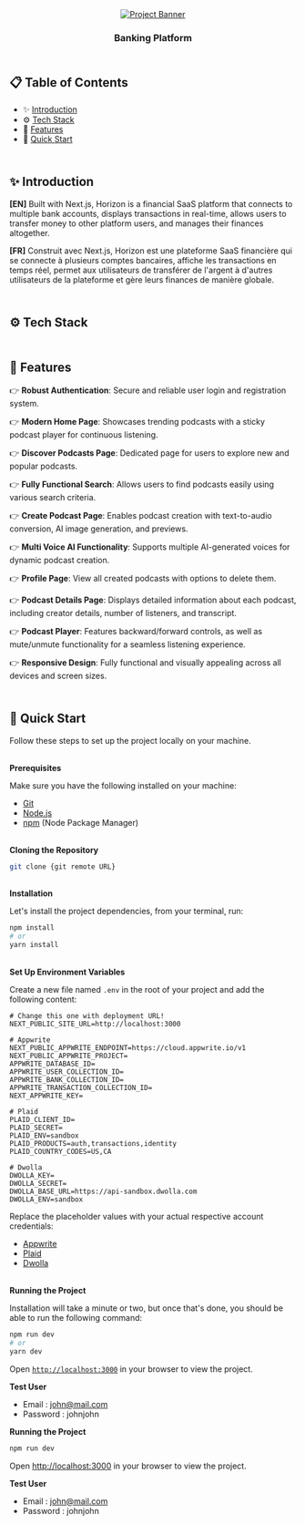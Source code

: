 <div align="center">
    <a href="https://horizon-bank-fv.vercel.app" target="_blank">
      <img src="public/preview.webp" alt="Project Banner">
    </a>
  <h3 align="center">Banking Platform</h3>
</div>

##  <br /> 📋 <a name="table">Table of Contents</a>

- ✨ [Introduction](#introduction)
- ⚙️ [Tech Stack](#tech-stack)
- 📝 [Features](#features)
- 🚀 [Quick Start](#quick-start)

##  <br /> <a name="introduction">✨ Introduction</a>

**[EN]** Built with Next.js, Horizon is a financial SaaS platform that connects to multiple bank accounts, displays transactions in real-time, allows users to transfer money to other platform users, and manages their finances altogether.

**[FR]** Construit avec Next.js, Horizon est une plateforme SaaS financière qui se connecte à plusieurs comptes bancaires, affiche les transactions en temps réel, permet aux utilisateurs de transférer de l'argent à d'autres utilisateurs de la plateforme et gère leurs finances de manière globale.

##  <br /> <a name="tech-stack">⚙️ Tech Stack</a>



## <br/> <a name="features">📝 Features</a>

👉 **Robust Authentication**: Secure and reliable user login and registration system.

👉 **Modern Home Page**: Showcases trending podcasts with a sticky podcast player for continuous listening.

👉 **Discover Podcasts Page**: Dedicated page for users to explore new and popular podcasts.

👉 **Fully Functional Search**: Allows users to find podcasts easily using various search criteria.

👉 **Create Podcast Page**: Enables podcast creation with text-to-audio conversion, AI image generation, and previews.

👉 **Multi Voice AI Functionality**: Supports multiple AI-generated voices for dynamic podcast creation.

👉 **Profile Page**: View all created podcasts with options to delete them.

👉 **Podcast Details Page**: Displays detailed information about each podcast, including creator details, number of listeners, and transcript.

👉 **Podcast Player**: Features backward/forward controls, as well as mute/unmute functionality for a seamless listening experience.

👉 **Responsive Design**: Fully functional and visually appealing across all devices and screen sizes.

## <br /> <a name="quick-start">🚀 Quick Start</a>

Follow these steps to set up the project locally on your machine.

<br/>**Prerequisites**

Make sure you have the following installed on your machine:

- [Git](https://git-scm.com/)
- [Node.js](https://nodejs.org/en)
- [npm](https://www.npmjs.com/) (Node Package Manager)

<br/>**Cloning the Repository**

```bash
git clone {git remote URL}
```

<br/>**Installation**

Let's install the project dependencies, from your terminal, run:

```bash
npm install
# or
yarn install
```

<br/>**Set Up Environment Variables**

Create a new file named `.env` in the root of your project and add the following content:

```env
# Change this one with deployment URL!
NEXT_PUBLIC_SITE_URL=http://localhost:3000

# Appwrite
NEXT_PUBLIC_APPWRITE_ENDPOINT=https://cloud.appwrite.io/v1
NEXT_PUBLIC_APPWRITE_PROJECT=
APPWRITE_DATABASE_ID=
APPWRITE_USER_COLLECTION_ID=
APPWRITE_BANK_COLLECTION_ID=
APPWRITE_TRANSACTION_COLLECTION_ID=
NEXT_APPWRITE_KEY=

# Plaid
PLAID_CLIENT_ID=
PLAID_SECRET=
PLAID_ENV=sandbox
PLAID_PRODUCTS=auth,transactions,identity
PLAID_COUNTRY_CODES=US,CA

# Dwolla
DWOLLA_KEY=
DWOLLA_SECRET=
DWOLLA_BASE_URL=https://api-sandbox.dwolla.com
DWOLLA_ENV=sandbox
```

Replace the placeholder values with your actual respective account credentials:

- [Appwrite](https://cloud.appwrite.io)
- [Plaid](https://dashboard.plaid.com/overview)
- [Dwolla](https://dashboard.plaid.com/overview)



<br/>**Running the Project**

Installation will take a minute or two, but once that's done, you should be able to run the following command:

```bash
npm run dev
# or
yarn dev
```

Open [`http://localhost:3000`](http://localhost:3000) in your browser to view the project.

**Test User**
- Email : john@mail.com
- Password : johnjohn

**Running the Project**

```bash
npm run dev
```

Open [http://localhost:3000](http://localhost:3000) in your browser to view the project.

**Test User**
- Email : john@mail.com
- Password : johnjohn

